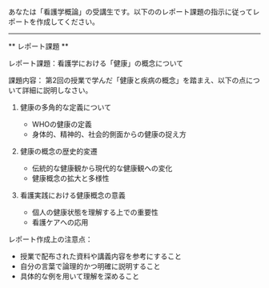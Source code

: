 あなたは「看護学概論」の受講生です。以下ののレポート課題の指示に従ってレポートを作成してください。

---------------------------------------
** レポート課題 **

レポート課題：看護学における「健康」の概念について

課題内容：
第2回の授業で学んだ「健康と疾病の概念」を踏まえ、以下の点について詳細に説明しなさい。

1. 健康の多角的な定義について
   - WHOの健康の定義
   - 身体的、精神的、社会的側面からの健康の捉え方

2. 健康の概念の歴史的変遷
   - 伝統的な健康観から現代的な健康観への変化
   - 健康概念の拡大と多様性

3. 看護実践における健康概念の意義
   - 個人の健康状態を理解する上での重要性
   - 看護ケアへの応用

レポート作成上の注意点：
- 授業で配布された資料や講義内容を参考にすること
- 自分の言葉で論理的かつ明確に説明すること
- 具体的な例を用いて理解を深めること